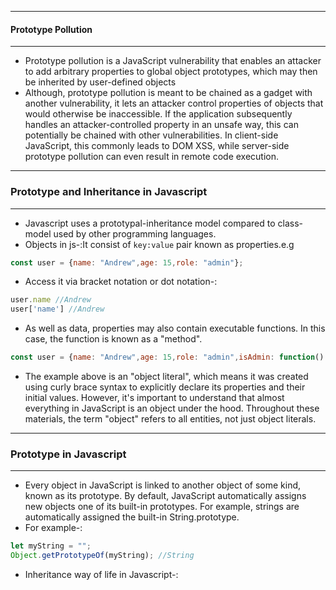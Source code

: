 -----------------

#### Prototype Pollution

-----------------

- Prototype pollution is a JavaScript vulnerability that enables an attacker to add arbitrary properties to global object prototypes, which may then be inherited by user-defined objects
- Although, prototype pollution is meant to be chained as a gadget with another vulnerability, it lets an attacker control properties of objects that would otherwise be inaccessible. If the application subsequently handles an attacker-controlled property in an unsafe way, this can potentially be chained with other vulnerabilities. In client-side JavaScript, this commonly leads to DOM XSS, while server-side prototype pollution can even result in remote code execution.

------------------

### Prototype and Inheritance in Javascript

------------------

- Javascript uses a prototypal-inheritance model compared to class-model used by other programming languages.
- Objects in js-:It consist of `key:value` pair known as properties.e.g

```js
const user = {name: "Andrew",age: 15,role: "admin"};
```

- Access it via bracket notation or dot notation-:

```js
user.name //Andrew
user['name'] //Andrew
```

- As well as data, properties may also contain executable functions. In this case, the function is known as a "method".

```js
const user = {name: "Andrew",age: 15,role: "admin",isAdmin: function() {if (this.role === 'admin'){ return true; } else {return false;}}};
```

- The example above is an "object literal", which means it was created using curly brace syntax to explicitly declare its properties and their initial values. However, it's important to understand that almost everything in JavaScript is an object under the hood. Throughout these materials, the term "object" refers to all entities, not just object literals.

---------------

### Prototype in Javascript

---------------

- Every object in JavaScript is linked to another object of some kind, known as its prototype. By default, JavaScript automatically assigns new objects one of its built-in prototypes. For example, strings are automatically assigned the built-in String.prototype.
- For example-:

```js
let myString = "";
Object.getPrototypeOf(myString); //String
```

- Inheritance way of life in Javascript-:
